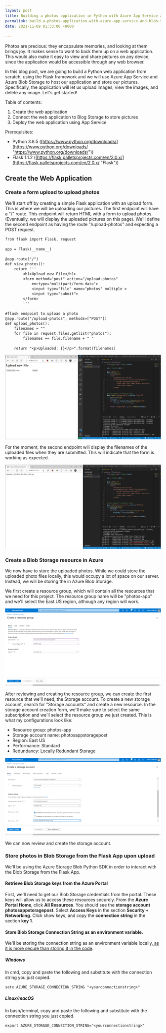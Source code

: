 ```yaml
---
layout: post
title: Building a photos application in Python with Azure App Service and Blob Storage
permalink: build-a-photos-application-with-azure-app-service-and-blob-storage
date: 2021-11-09 01:33:00 +0000

---
```

Photos are precious: they encapsulate memories, and looking at them brings joy. It makes sense to want to back them up on a web application. This would also make it easy to view and share pictures on any device, since the application would be accessible through any web browser.

In this blog post, we are going to build a Python web application from scratch, using the Flask framework and we will use Azure App Service and Azure Blob Storage to host our application and store our pictures. Specifically, the application will let us upload images, view the images, and delete any image. Let's get started!

Table of contents:

1. Create the web application
2. Connect the web application to Blog Storage to store pictures
3. Deploy the web application using App Service

Prerequisites:

* Python 3.8.5 ([https://www.python.org/downloads/](https://www.python.org/downloads/ "https://www.python.org/downloads/"))
* Flask 1.1.2 ([https://flask.palletsprojects.com/en/2.0.x/](https://flask.palletsprojects.com/en/2.0.x/ "Flask"))

## Create the Web Application

### Create a form upload to upload photos

We'll start off by creating a simple Flask application with an upload form. This is where we will be uploading our pictures. The first endpoint will have a "/" route.  This endpoint will return HTML with a form to upload photos. (Eventually, we will display the uploaded pictures on this page). We'll define the second endpoint as having the route "/upload-photos" and expecting a POST request.

    from flask import Flask, request
    
    app = Flask(__name__)
    
    @app.route("/")
    def view_photos():
        return '''
            <h1>Upload new File</h1>
            <form method="post" action="/upload-photos" 
                enctype="multipart/form-data">
                <input type="file" name="photos" multiple >
                <input type="submit">
            </form> 
            '''
    
    #flask endpoint to upload a photo
    @app.route("/upload-photos", methods=["POST"])
    def upload_photos():
        filenames = ""
        for file in request.files.getlist("photos"):
            filenames += file.filename + " "
    
        return "<p>Uploaded: {}</p>".format(filenames)        

![Web Application (left) and source code (right)](/uploads/screenshot-2021-11-08-212154.png "Form Upload for Photos")

For the moment, the second endpoint will display the filenames of the uploaded files when they are submitted. This will indicate that the form is working as expected.

![](/uploads/screenshot-2021-11-08-212424.png)

### Create a Blob Storage resource in Azure

We now have to store the uploaded photos. While we could store the uploaded photo files locally, this would occupy a lot of space on our server. Instead, we will be storing the in Azure Blob Storage.

We first create a resource group, which will contain all the resources that we need for this project. The resource group name will be "photos-app" and we'll select the East US region, although any region will work.

![](/uploads/screenshot-2021-11-08-230918.png)

After reviewing and creating the resource group, we can create the first resource that we'll need, the Storage account. To create a new storage account, search for "Storage accounts" and create a new resource. In the storage account creation form, we'll make sure to select the same subscription and we'll select the resource group we just created. This is what my configurations look like:

* Resource group: photos-app
* Storage account name: photosappstoragepost
* Region: East US
* Performance: Standard
* Redundancy: Locally Redundant Storage

![](/uploads/screenshot-2021-11-08-231432.png)

We can now review and create the storage account.

### Store photos in Blob Storage from the Flask App upon upload

We'll be using the Azure Storage Blob Python SDK in order to interact with the Blob Storage from the Flask App.

#### Retrieve Blob Storage keys from the Azure Portal

First, we'll need to get our Blob Storage credentials from the portal. These keys will allow us to access these resources securely. From the **Azure Portal Home**, click **All Resources**. You should see the **storage account photosappstoragepost**. Select **Access Keys** in the section **Security + Networking**. Click show keys, and copy the **connection string** in the section **key 1**.

#### Store Blob Storage Connection String as an environment variable.

We'll be storing the connection string as an environment variable locally,[ as it is more secure than storing it in the code](). 

##### Windows

In cmd, copy and paste the following and substitute **<yourconnectionstring>** with the connection string you just copied. 

    setx AZURE_STORAGE_CONNECTION_STRING "<yourconnectionstring>"

##### Linux/macOS

In bash/terminal, copy and paste the following and substitute **<yourconnectionstring>** with the connection string you just copied. 

    export AZURE_STORAGE_CONNECTION_STRING="<yourconnectionstring>"